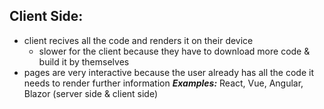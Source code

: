 ## Client Side:
 - client recives all the code and renders it on their device
	 - slower for the client because they have to download more code & build it by themselves
 - pages are very interactive because the user already has all the code it needs to render further information
***Examples:*** React, Vue, Angular, Blazor (server side & client side)
<!--stackedit_data:
eyJoaXN0b3J5IjpbLTQ4NzUxNDkyMV19
-->